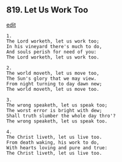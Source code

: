 
## 819.  Let Us Work Too
[edit](https://docs.google.com/document/d/1yHyvSfDhDzowQCrh53IVPtsIUWbTZ92U/edit?mode=html)



    1.
    The Lord worketh, let us work too;
    In his vineyard there's much to do,
    And souls perish for need of you:
    The Lord worketh, let us work too.

    2.
    The world moveth, let us move too,
    The Sun's glory that we may view.
    From night turning to day dawn new;
    The world moveth, let us move too.

    3.
    The wrong speaketh, let us speak too;
    The worst error is bright with dew;
    Shall truth slumber the whole day thro'?
    The wrong speaketh, let us speak too.

    4.
    The Christ liveth, let us live too.
    From death waking, his work to do,
    With hearts loving and pure and true:
    The Christ liveth, let us live too.
